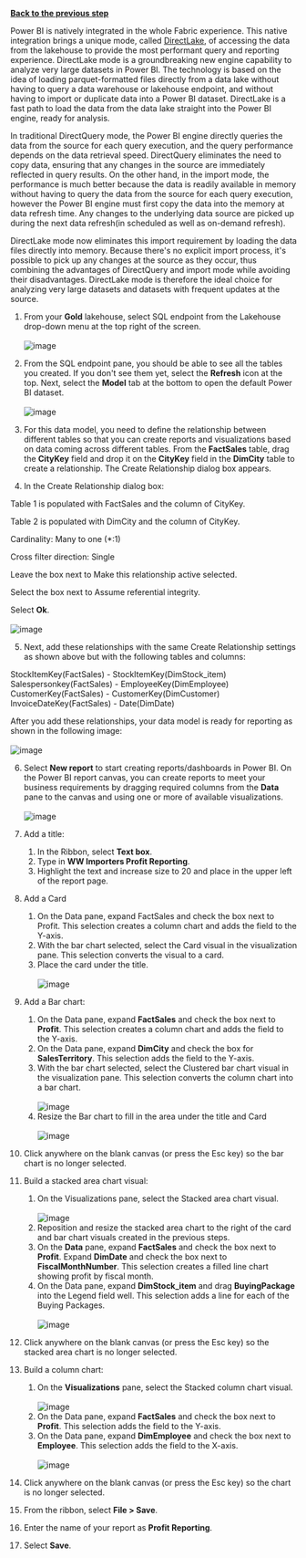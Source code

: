 [**Back to the previous step**](/Analytics%20-%20How%20To%20Proceed/7_Prepare_Gold_Layer.md)

Power BI is natively integrated in the whole Fabric experience. This native integration brings a unique mode, called [DirectLake](https://learn.microsoft.com/en-us/power-bi/enterprise/directlake-overview), of accessing the data from the lakehouse to provide the most performant query and reporting experience. DirectLake mode is a groundbreaking new engine capability to analyze very large datasets in Power BI. The technology is based on the idea of loading parquet-formatted files directly from a data lake without having to query a data warehouse or lakehouse endpoint, and without having to import or duplicate data into a Power BI dataset. DirectLake is a fast path to load the data from the data lake straight into the Power BI engine, ready for analysis.

In traditional DirectQuery mode, the Power BI engine directly queries the data from the source for each query execution, and the query performance depends on the data retrieval speed. DirectQuery eliminates the need to copy data, ensuring that any changes in the source are immediately reflected in query results. On the other hand, in the import mode, the performance is much better because the data is readily available in memory without having to query the data from the source for each query execution, however the Power BI engine must first copy the data into the memory at data refresh time. Any changes to the underlying data source are picked up during the next data refresh(in scheduled as well as on-demand refresh).

DirectLake mode now eliminates this import requirement by loading the data files directly into memory. Because there's no explicit import process, it's possible to pick up any changes at the source as they occur, thus combining the advantages of DirectQuery and import mode while avoiding their disadvantages. DirectLake mode is therefore the ideal choice for analyzing very large datasets and datasets with frequent updates at the source.

1. From your **Gold** lakehouse, select SQL endpoint from the Lakehouse drop-down menu at the top right of the screen.</br>  
   ![image](https://github.com/sallydabbahmsft/FabricScenarioAnalyticEndToEnd/assets/105279899/75ee37ce-c86b-4224-8f80-0f0d1e01facf)

2. From the SQL endpoint pane, you should be able to see all the tables you created. If you don't see them yet, select the **Refresh** icon at the top. Next, select the **Model** tab at the bottom to open the default Power BI dataset.</br>  
   ![image](https://github.com/sallydabbahmsft/FabricScenarioAnalyticEndToEnd/assets/105279899/e47f9998-f16b-4561-a0f8-afe4c5a8fa2a)

3. For this data model, you need to define the relationship between different tables so that you can create reports and visualizations based on data coming across different tables. From the **FactSales** table, drag the **CityKey** field and drop it on the **CityKey** field in the **DimCity** table to create a relationship. The Create Relationship dialog box appears.</br>  

4. In the Create Relationship dialog box:

Table 1 is populated with FactSales and the column of CityKey.

Table 2 is populated with DimCity and the column of CityKey.

Cardinality: Many to one (*:1)

Cross filter direction: Single

Leave the box next to Make this relationship active selected.

Select the box next to Assume referential integrity.

Select **Ok**.</br>  
   ![image](https://github.com/sallydabbahmsft/FabricScenarioAnalyticEndToEnd/assets/105279899/fa660e9b-ca6e-4efe-979b-c1c4faf2a4d5)

5. Next, add these relationships with the same Create Relationship settings as shown above but with the following tables and columns:

StockItemKey(FactSales) - StockItemKey(DimStock_item)
Salespersonkey(FactSales) - EmployeeKey(DimEmployee)
CustomerKey(FactSales) - CustomerKey(DimCustomer)
InvoiceDateKey(FactSales) - Date(DimDate)

After you add these relationships, your data model is ready for reporting as shown in the following image:</br>  
  ![image](https://github.com/sallydabbahmsft/FabricScenarioAnalyticEndToEnd/assets/105279899/d7fabcf9-7557-4ead-8c61-b47e8e26f036)

6. Select **New report** to start creating reports/dashboards in Power BI. On the Power BI report canvas, you can create reports to meet your business requirements by dragging required columns from the **Data** pane to the canvas and using one or more of available visualizations.</br>  
  ![image](https://github.com/sallydabbahmsft/FabricScenarioAnalyticEndToEnd/assets/105279899/67ae28c8-f907-49fe-a25c-c5f4e18534f1)


7. Add a title:
   1. In the Ribbon, select **Text box**.
   2. Type in **WW Importers Profit Reporting**.
   3. Highlight the text and increase size to 20 and place in the upper left of the report page.

8. Add a Card
   1. On the Data pane, expand FactSales and check the box next to Profit. This selection creates a column chart and adds the field to the Y-axis.
   2. With the bar chart selected, select the Card visual in the visualization pane. This selection converts the visual to a card.
   3. Place the card under the title.</br>  
      ![image](https://github.com/sallydabbahmsft/FabricScenarioAnalyticEndToEnd/assets/105279899/e42c62be-981c-40c3-8801-0e1e06b94fc7)

9. Add a Bar chart:
   1.  On the Data pane, expand **FactSales** and check the box next to **Profit**. This selection creates a column chart and adds the field to the Y-axis.
   2.  On the Data pane, expand **DimCity** and check the box for **SalesTerritory**. This selection adds the field to the Y-axis.
   3.  With the bar chart selected, select the Clustered bar chart visual in the visualization pane. This selection converts the column chart into a bar chart.</br>  
       ![image](https://github.com/sallydabbahmsft/FabricScenarioAnalyticEndToEnd/assets/105279899/85a89748-3753-4b3d-b821-47a25d167b80)
   4.  Resize the Bar chart to fill in the area under the title and Card</br>  
      ![image](https://github.com/sallydabbahmsft/FabricScenarioAnalyticEndToEnd/assets/105279899/a73f363d-bd9e-4ac3-89c3-b1925df13fcc)

10. Click anywhere on the blank canvas (or press the Esc key) so the bar chart is no longer selected.

11. Build a stacked area chart visual:
    1.  On the Visualizations pane, select the Stacked area chart visual.</br>  
       ![image](https://github.com/sallydabbahmsft/FabricScenarioAnalyticEndToEnd/assets/105279899/c30ebf7f-6149-4eca-98c9-4f0a6e276e23)
    2. Reposition and resize the stacked area chart to the right of the card and bar chart visuals created in the previous steps.
    3. On the **Data** pane, expand **FactSales** and check the box next to **Profit**. Expand **DimDate** and check the box next to **FiscalMonthNumber**. This selection creates a filled line chart showing profit by fiscal month.
    4. On the Data pane, expand **DimStock_item** and drag **BuyingPackage** into the Legend field well. This selection adds a line for each of the Buying Packages.</br>  
      ![image](https://github.com/sallydabbahmsft/FabricScenarioAnalyticEndToEnd/assets/105279899/5ffd4e4b-5234-4ca0-947b-a329bad1f4d8)

12. Click anywhere on the blank canvas (or press the Esc key) so the stacked area chart is no longer selected.

13. Build a column chart:
    1. On the **Visualizations** pane, select the Stacked column chart visual.</br>  
       ![image](https://github.com/sallydabbahmsft/FabricScenarioAnalyticEndToEnd/assets/105279899/9666c41a-024a-49d6-9257-b601c90bea60)
    2. On the Data pane, expand **FactSales** and check the box next to **Profit**. This selection adds the field to the Y-axis.
    3. On the Data pane, expand **DimEmployee** and check the box next to **Employee**. This selection adds the field to the X-axis.</br>  
       ![image](https://github.com/sallydabbahmsft/FabricScenarioAnalyticEndToEnd/assets/105279899/580e88e8-430b-45af-b7df-cd87e83eb58b)

14. Click anywhere on the blank canvas (or press the Esc key) so the chart is no longer selected.

15. From the ribbon, select **File > Save**.

16. Enter the name of your report as **Profit Reporting**.

17. Select **Save**.
